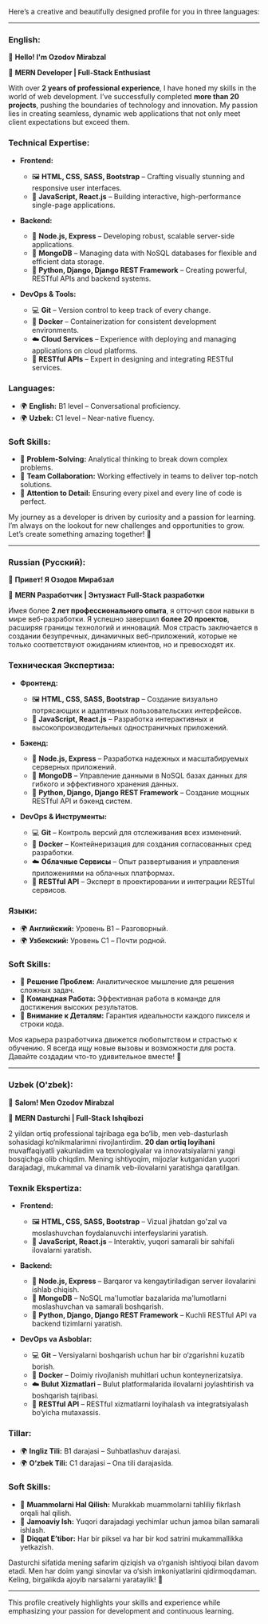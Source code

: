Here’s a creative and beautifully designed profile for you in three languages:

---

### **English:**

👋 **Hello! I'm Ozodov Mirabzal**

🚀 **MERN Developer | Full-Stack Enthusiast**

With over **2 years of professional experience**, I have honed my skills in the world of web development. I’ve successfully completed **more than 20 projects**, pushing the boundaries of technology and innovation. My passion lies in creating seamless, dynamic web applications that not only meet client expectations but exceed them.

### **Technical Expertise:**
- **Frontend:**
  - 🖼 **HTML, CSS, SASS, Bootstrap** – Crafting visually stunning and responsive user interfaces.
  - 🎨 **JavaScript, React.js** – Building interactive, high-performance single-page applications.

- **Backend:**
  - 🔧 **Node.js, Express** – Developing robust, scalable server-side applications.
  - 💾 **MongoDB** – Managing data with NoSQL databases for flexible and efficient data storage.
  - 🐍 **Python, Django, Django REST Framework** – Creating powerful, RESTful APIs and backend systems.

- **DevOps & Tools:**
  - 💻 **Git** – Version control to keep track of every change.
  - 🐳 **Docker** – Containerization for consistent development environments.
  - ☁️ **Cloud Services** – Experience with deploying and managing applications on cloud platforms.
  - 🔄 **RESTful APIs** – Expert in designing and integrating RESTful services.

### **Languages:**
- 🌍 **English:** B1 level – Conversational proficiency.
- 🌍 **Uzbek:** C1 level – Near-native fluency.

### **Soft Skills:**
- 🧠 **Problem-Solving:** Analytical thinking to break down complex problems.
- 👥 **Team Collaboration:** Working effectively in teams to deliver top-notch solutions.
- 🎯 **Attention to Detail:** Ensuring every pixel and every line of code is perfect.

My journey as a developer is driven by curiosity and a passion for learning. I’m always on the lookout for new challenges and opportunities to grow. Let’s create something amazing together! 🌟

---

### **Russian (Русский):**

👋 **Привет! Я Озодов Мирабзал**

🚀 **MERN Разработчик | Энтузиаст Full-Stack разработки**

Имея более **2 лет профессионального опыта**, я отточил свои навыки в мире веб-разработки. Я успешно завершил **более 20 проектов**, расширяя границы технологий и инноваций. Моя страсть заключается в создании безупречных, динамичных веб-приложений, которые не только соответствуют ожиданиям клиентов, но и превосходят их.

### **Техническая Экспертиза:**
- **Фронтенд:**
  - 🖼 **HTML, CSS, SASS, Bootstrap** – Создание визуально потрясающих и адаптивных пользовательских интерфейсов.
  - 🎨 **JavaScript, React.js** – Разработка интерактивных и высокопроизводительных одностраничных приложений.

- **Бэкенд:**
  - 🔧 **Node.js, Express** – Разработка надежных и масштабируемых серверных приложений.
  - 💾 **MongoDB** – Управление данными в NoSQL базах данных для гибкого и эффективного хранения данных.
  - 🐍 **Python, Django, Django REST Framework** – Создание мощных RESTful API и бэкенд систем.

- **DevOps & Инструменты:**
  - 💻 **Git** – Контроль версий для отслеживания всех изменений.
  - 🐳 **Docker** – Контейнеризация для создания согласованных сред разработки.
  - ☁️ **Облачные Сервисы** – Опыт развертывания и управления приложениями на облачных платформах.
  - 🔄 **RESTful API** – Эксперт в проектировании и интеграции RESTful сервисов.

### **Языки:**
- 🌍 **Английский:** Уровень B1 – Разговорный.
- 🌍 **Узбекский:** Уровень C1 – Почти родной.

### **Soft Skills:**
- 🧠 **Решение Проблем:** Аналитическое мышление для решения сложных задач.
- 👥 **Командная Работа:** Эффективная работа в команде для достижения высоких результатов.
- 🎯 **Внимание к Деталям:** Гарантия идеальности каждого пикселя и строки кода.

Моя карьера разработчика движется любопытством и страстью к обучению. Я всегда ищу новые вызовы и возможности для роста. Давайте создадим что-то удивительное вместе! 🌟

---

### **Uzbek (O'zbek):**

👋 **Salom! Men Ozodov Mirabzal**

🚀 **MERN Dasturchi | Full-Stack Ishqibozi**

2 yildan ortiq professional tajribaga ega bo‘lib, men veb-dasturlash sohasidagi ko‘nikmalarimni rivojlantirdim. **20 dan ortiq loyihani** muvaffaqiyatli yakunladim va texnologiyalar va innovatsiyalarni yangi bosqichga olib chiqdim. Mening ishtiyoqim, mijozlar kutganidan yuqori darajadagi, mukammal va dinamik veb-ilovalarni yaratishga qaratilgan.

### **Texnik Ekspertiza:**
- **Frontend:**
  - 🖼 **HTML, CSS, SASS, Bootstrap** – Vizual jihatdan go'zal va moslashuvchan foydalanuvchi interfeyslarini yaratish.
  - 🎨 **JavaScript, React.js** – Interaktiv, yuqori samarali bir sahifali ilovalarni yaratish.

- **Backend:**
  - 🔧 **Node.js, Express** – Barqaror va kengaytiriladigan server ilovalarini ishlab chiqish.
  - 💾 **MongoDB** – NoSQL ma'lumotlar bazalarida ma'lumotlarni moslashuvchan va samarali boshqarish.
  - 🐍 **Python, Django, Django REST Framework** – Kuchli RESTful API va backend tizimlarni yaratish.

- **DevOps va Asboblar:**
  - 💻 **Git** – Versiyalarni boshqarish uchun har bir o‘zgarishni kuzatib borish.
  - 🐳 **Docker** – Doimiy rivojlanish muhitlari uchun konteynerizatsiya.
  - ☁️ **Bulut Xizmatlari** – Bulut platformalarida ilovalarni joylashtirish va boshqarish tajribasi.
  - 🔄 **RESTful API** – RESTful xizmatlarni loyihalash va integratsiyalash bo‘yicha mutaxassis.

### **Tillar:**
- 🌍 **Ingliz Tili:** B1 darajasi – Suhbatlashuv darajasi.
- 🌍 **O‘zbek Tili:** C1 darajasi – Ona tili darajasida.

### **Soft Skills:**
- 🧠 **Muammolarni Hal Qilish:** Murakkab muammolarni tahliliy fikrlash orqali hal qilish.
- 👥 **Jamoaviy Ish:** Yuqori darajadagi yechimlar uchun jamoa bilan samarali ishlash.
- 🎯 **Diqqat E’tibor:** Har bir piksel va har bir kod satrini mukammallikka yetkazish.

Dasturchi sifatida mening safarim qiziqish va o‘rganish ishtiyoqi bilan davom etadi. Men har doim yangi sinovlar va o‘sish imkoniyatlarini qidirmoqdaman. Keling, birgalikda ajoyib narsalarni yarataylik! 🌟

---

This profile creatively highlights your skills and experience while emphasizing your passion for development and continuous learning.
